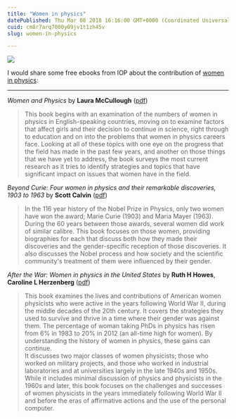```yaml
---
title: "Women in physics"
datePublished: Thu Mar 08 2018 16:16:00 GMT+0000 (Coordinated Universal Time)
cuid: cm8r7arq7000y09jv1t1zh45v
slug: women-in-physics

---
```



![](https://cdn.hashnode.com/res/hashnode/image/upload/v1743070714145/90d51548-cbee-4fd6-86ab-d5115728e47d.jpeg)

I would share some free ebooks from IOP about the contribution of [women in physics](http://ioppublishing.org/celebrate-international-womens-day-with-a-gift-from-iop-ebooks/?utm_medium=email&utm_source=iop&utm_term=&utm_campaign=13565-37707&utm_content=Download%20the%20ebooks%20for%20free):

* * *

_Women and Physics_ by **Laura McCullough** ([pdf](http://iopscience.iop.org/book/978-1-6817-4277-9.pdf))

> This book begins with an examination of the numbers of women in physics in English-speaking countries, moving on to examine factors that affect girls and their decision to continue in science, right through to education and on into the problems that women in physics careers face. Looking at all of these topics with one eye on the progress that the field has made in the past few years, and another on those things that we have yet to address, the book surveys the most current research as it tries to identify strategies and topics that have significant impact on issues that women have in the field.

_Beyond Curie: Four women in physics and their remarkable discoveries, 1903 to 1963_ by **Scott Calvin** ([pdf](http://iopscience.iop.org/book/978-1-6817-4645-6.pdf))

> In the 116 year history of the Nobel Prize in Physics, only two women have won the award; Marie Curie (1903) and Maria Mayer (1963). During the 60 years between those awards, several women did work of similar calibre. This book focuses on those women, providing biographies for each that discuss both how they made their discoveries and the gender-specific reception of those discoveries. It also discusses the Nobel process and how society and the scientific community's treatment of them were influenced by their gender.

_After the War: Women in physics in the United States_ by **Ruth H Howes**, **Caroline L Herzenberg** ([pdf](http://iopscience.iop.org/book/978-1-6817-4094-2.pdf))

> This book examines the lives and contributions of American women physicists who were active in the years following World War II, during the middle decades of the 20th century. It covers the strategies they used to survive and thrive in a time where their gender was against them. The percentage of woman taking PhDs in physics has risen from 6% in 1983 to 20% in 2012 (an all-time high for women). By understanding the history of women in physics, these gains can continue.  
> It discusses two major classes of women physicists; those who worked on military projects, and those who worked in industrial laboratories and at universities largely in the late 1940s and 1950s. While it includes minimal discussion of physics and physicists in the 1960s and later, this book focuses on the challenges and successes of women physicists in the years immediately following World War II and before the eras of affirmative actions and the use of the personal computer.
